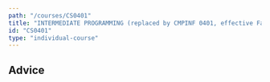 ```yaml
---
path: "/courses/CS0401"
title: "INTERMEDIATE PROGRAMMING (replaced by CMPINF 0401, effective Fall 2020)"
id: "CS0401"
type: "individual-course"
---
```


## Advice

